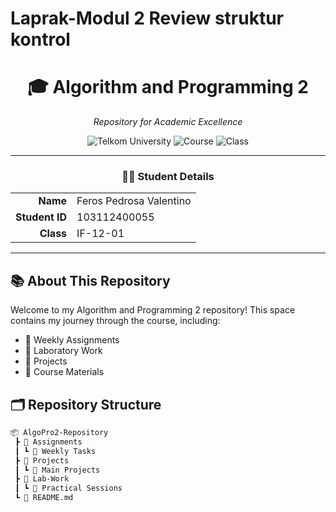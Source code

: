 # Laprak-Modul 2 Review struktur kontrol


<div align="center">
  <h1>🎓 Algorithm and Programming 2</h1>
  <p><i>Repository for Academic Excellence</i></p>
  
  ![Telkom University](https://img.shields.io/badge/Telkom-University-red)
  ![Course](https://img.shields.io/badge/Course-AlPro2-blue)
  ![Class](https://img.shields.io/badge/Class-IF--12--01-green)
</div>

---

<div align="center">
  
### 👨‍🎓 Student Details

</div>

<table align="center">
  <tr>
    <td align="right"><b>Name</b></td>
    <td align="left">Feros Pedrosa Valentino</td>
  </tr>
  <tr>
    <td align="right"><b>Student ID</b></td>
    <td align="left">103112400055</td>
  </tr>
  <tr>
    <td align="right"><b>Class</b></td>
    <td align="left">IF-12-01</td>
  </tr>
</table>

---

## 📚 About This Repository

Welcome to my Algorithm and Programming 2 repository! This space contains my journey through the course, including:

- 📝 Weekly Assignments
- 🧪 Laboratory Work
- 🎯 Projects
- 📖 Course Materials

## 🗂 Repository Structure

```bash
📦 AlgoPro2-Repository
 ┣ 📂 Assignments
 ┃ ┗ 📝 Weekly Tasks
 ┣ 📂 Projects
 ┃ ┗ 🎯 Main Projects
 ┣ 📂 Lab-Work
 ┃ ┗ 🧪 Practical Sessions
 ┗ 📜 README.md
